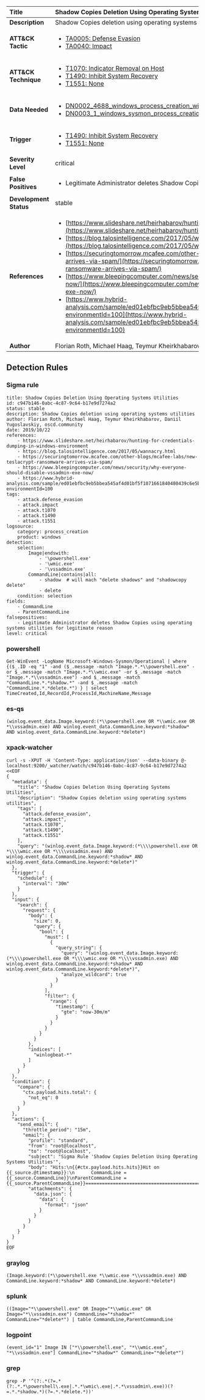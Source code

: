 | Title                    | Shadow Copies Deletion Using Operating Systems Utilities       |
|:-------------------------|:------------------|
| **Description**          | Shadow Copies deletion using operating systems utilities |
| **ATT&amp;CK Tactic**    |  <ul><li>[TA0005: Defense Evasion](https://attack.mitre.org/tactics/TA0005)</li><li>[TA0040: Impact](https://attack.mitre.org/tactics/TA0040)</li></ul>  |
| **ATT&amp;CK Technique** | <ul><li>[T1070: Indicator Removal on Host](https://attack.mitre.org/techniques/T1070)</li><li>[T1490: Inhibit System Recovery](https://attack.mitre.org/techniques/T1490)</li><li>[T1551: None](https://attack.mitre.org/techniques/T1551)</li></ul>  |
| **Data Needed**          | <ul><li>[DN0002_4688_windows_process_creation_with_commandline](../Data_Needed/DN0002_4688_windows_process_creation_with_commandline.md)</li><li>[DN0003_1_windows_sysmon_process_creation](../Data_Needed/DN0003_1_windows_sysmon_process_creation.md)</li></ul>  |
| **Trigger**              | <ul><li>[T1490: Inhibit System Recovery](../Triggers/T1490.md)</li><li>[T1551: None](../Triggers/T1551.md)</li></ul>  |
| **Severity Level**       | critical |
| **False Positives**      | <ul><li>Legitimate Administrator deletes Shadow Copies using operating systems utilities for legitimate reason</li></ul>  |
| **Development Status**   | stable |
| **References**           | <ul><li>[https://www.slideshare.net/heirhabarov/hunting-for-credentials-dumping-in-windows-environment](https://www.slideshare.net/heirhabarov/hunting-for-credentials-dumping-in-windows-environment)</li><li>[https://blog.talosintelligence.com/2017/05/wannacry.html](https://blog.talosintelligence.com/2017/05/wannacry.html)</li><li>[https://securingtomorrow.mcafee.com/other-blogs/mcafee-labs/new-teslacrypt-ransomware-arrives-via-spam/](https://securingtomorrow.mcafee.com/other-blogs/mcafee-labs/new-teslacrypt-ransomware-arrives-via-spam/)</li><li>[https://www.bleepingcomputer.com/news/security/why-everyone-should-disable-vssadmin-exe-now/](https://www.bleepingcomputer.com/news/security/why-everyone-should-disable-vssadmin-exe-now/)</li><li>[https://www.hybrid-analysis.com/sample/ed01ebfbc9eb5bbea545af4d01bf5f1071661840480439c6e5babe8e080e41aa?environmentId=100](https://www.hybrid-analysis.com/sample/ed01ebfbc9eb5bbea545af4d01bf5f1071661840480439c6e5babe8e080e41aa?environmentId=100)</li></ul>  |
| **Author**               | Florian Roth, Michael Haag, Teymur Kheirkhabarov, Daniil Yugoslavskiy, oscd.community |


## Detection Rules

### Sigma rule

```
title: Shadow Copies Deletion Using Operating Systems Utilities
id: c947b146-0abc-4c87-9c64-b17e9d7274a2
status: stable
description: Shadow Copies deletion using operating systems utilities
author: Florian Roth, Michael Haag, Teymur Kheirkhabarov, Daniil Yugoslavskiy, oscd.community
date: 2019/10/22
references:
    - https://www.slideshare.net/heirhabarov/hunting-for-credentials-dumping-in-windows-environment
    - https://blog.talosintelligence.com/2017/05/wannacry.html
    - https://securingtomorrow.mcafee.com/other-blogs/mcafee-labs/new-teslacrypt-ransomware-arrives-via-spam/
    - https://www.bleepingcomputer.com/news/security/why-everyone-should-disable-vssadmin-exe-now/
    - https://www.hybrid-analysis.com/sample/ed01ebfbc9eb5bbea545af4d01bf5f1071661840480439c6e5babe8e080e41aa?environmentId=100
tags:
    - attack.defense_evasion
    - attack.impact
    - attack.t1070
    - attack.t1490
    - attack.t1551
logsource:
    category: process_creation
    product: windows
detection:
    selection:
        Image|endswith:
            - '\powershell.exe'
            - '\wmic.exe'
            - '\vssadmin.exe'
        CommandLine|contains|all:
            - shadow  # will mach "delete shadows" and "shadowcopy delete"
            - delete
    condition: selection
fields:
    - CommandLine
    - ParentCommandLine
falsepositives:
    - Legitimate Administrator deletes Shadow Copies using operating systems utilities for legitimate reason
level: critical

```





### powershell
    
```
Get-WinEvent -LogName Microsoft-Windows-Sysmon/Operational | where {($_.ID -eq "1" -and ($_.message -match "Image.*.*\\powershell.exe" -or $_.message -match "Image.*.*\\wmic.exe" -or $_.message -match "Image.*.*\\vssadmin.exe") -and $_.message -match "CommandLine.*.*shadow.*" -and $_.message -match "CommandLine.*.*delete.*") } | select TimeCreated,Id,RecordId,ProcessId,MachineName,Message
```


### es-qs
    
```
(winlog.event_data.Image.keyword:(*\\powershell.exe OR *\\wmic.exe OR *\\vssadmin.exe) AND winlog.event_data.CommandLine.keyword:*shadow* AND winlog.event_data.CommandLine.keyword:*delete*)
```


### xpack-watcher
    
```
curl -s -XPUT -H 'Content-Type: application/json' --data-binary @- localhost:9200/_watcher/watch/c947b146-0abc-4c87-9c64-b17e9d7274a2 <<EOF
{
  "metadata": {
    "title": "Shadow Copies Deletion Using Operating Systems Utilities",
    "description": "Shadow Copies deletion using operating systems utilities",
    "tags": [
      "attack.defense_evasion",
      "attack.impact",
      "attack.t1070",
      "attack.t1490",
      "attack.t1551"
    ],
    "query": "(winlog.event_data.Image.keyword:(*\\\\powershell.exe OR *\\\\wmic.exe OR *\\\\vssadmin.exe) AND winlog.event_data.CommandLine.keyword:*shadow* AND winlog.event_data.CommandLine.keyword:*delete*)"
  },
  "trigger": {
    "schedule": {
      "interval": "30m"
    }
  },
  "input": {
    "search": {
      "request": {
        "body": {
          "size": 0,
          "query": {
            "bool": {
              "must": [
                {
                  "query_string": {
                    "query": "(winlog.event_data.Image.keyword:(*\\\\powershell.exe OR *\\\\wmic.exe OR *\\\\vssadmin.exe) AND winlog.event_data.CommandLine.keyword:*shadow* AND winlog.event_data.CommandLine.keyword:*delete*)",
                    "analyze_wildcard": true
                  }
                }
              ],
              "filter": {
                "range": {
                  "timestamp": {
                    "gte": "now-30m/m"
                  }
                }
              }
            }
          }
        },
        "indices": [
          "winlogbeat-*"
        ]
      }
    }
  },
  "condition": {
    "compare": {
      "ctx.payload.hits.total": {
        "not_eq": 0
      }
    }
  },
  "actions": {
    "send_email": {
      "throttle_period": "15m",
      "email": {
        "profile": "standard",
        "from": "root@localhost",
        "to": "root@localhost",
        "subject": "Sigma Rule 'Shadow Copies Deletion Using Operating Systems Utilities'",
        "body": "Hits:\n{{#ctx.payload.hits.hits}}Hit on {{_source.@timestamp}}:\n      CommandLine = {{_source.CommandLine}}\nParentCommandLine = {{_source.ParentCommandLine}}================================================================================\n{{/ctx.payload.hits.hits}}",
        "attachments": {
          "data.json": {
            "data": {
              "format": "json"
            }
          }
        }
      }
    }
  }
}
EOF

```


### graylog
    
```
(Image.keyword:(*\\powershell.exe *\\wmic.exe *\\vssadmin.exe) AND CommandLine.keyword:*shadow* AND CommandLine.keyword:*delete*)
```


### splunk
    
```
((Image="*\\powershell.exe" OR Image="*\\wmic.exe" OR Image="*\\vssadmin.exe") CommandLine="*shadow*" CommandLine="*delete*") | table CommandLine,ParentCommandLine
```


### logpoint
    
```
(event_id="1" Image IN ["*\\powershell.exe", "*\\wmic.exe", "*\\vssadmin.exe"] CommandLine="*shadow*" CommandLine="*delete*")
```


### grep
    
```
grep -P '^(?:.*(?=.*(?:.*.*\powershell\.exe|.*.*\wmic\.exe|.*.*\vssadmin\.exe))(?=.*.*shadow.*)(?=.*.*delete.*))'
```



